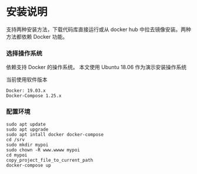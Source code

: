 # 安装说明

支持两种安装方法，下载代码库直接运行或从 docker hub 中拉去镜像安装。两种方法都依赖 Docker 功能。

### 选择操作系统

依赖支持 Docker 的操作系统。
本文使用 Ubuntu 18.06 作为演示安装操作系统

当前使用软件版本

    Docker: 19.03.x
    Docker-Compose 1.25.x

### 配置环境

```shell
sudo apt update
sudo apt upgrade
sudo apt intall docker docker-compose
cd /srv
sudo mkdir mypoi
sudo chown -R www.wwww mypoi
cd mypoi
copy_project_file_to_current_path
docker-compose up
```
